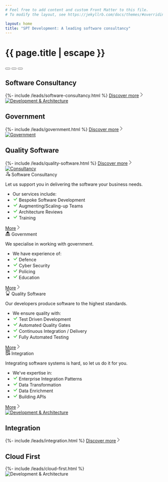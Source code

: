 ```yaml
---
# Feel free to add content and custom Front Matter to this file.
# To modify the layout, see https://jekyllrb.com/docs/themes/#overriding-theme-defaults

layout: home
title: "SPT Development: A leading software consultancy"
---
```


<h1 class="d-none">{{ page.title | escape }}</h1>
<div id="carousel" class="carousel slide" data-bs-ride="carousel" data-bs-interval="15000">
  <div class="carousel-indicators">
    <button type="button" class="active bg-dark" data-bs-target="#carousel" data-bs-slide-to="0"></button>
    <button type="button" class="bg-dark" data-bs-target="#carousel" data-bs-slide-to="1"></button>
    <button type="button" class="bg-dark" data-bs-target="#carousel" data-bs-slide-to="2"></button>
  </div>
  <div class="carousel-inner pb-5">
    <div class="carousel-item active">
      <div class="row">
        <div class="d-flex align-items-center col-12 order-2 col-md-6 order-md-1">
          <section class="pt-2 pt-md-0 mb-lg-5">
            <h2 class="fs-3">Software Consultancy</h2>
            {%- include /leads/software-consultancy.html %}
            <a href="{{ "/software-consultancy" | relative_url }}" class="fs-4" title="Discover more">
                Discover more<svg xmlns="http://www.w3.org/2000/svg" width="16" height="16" fill="currentColor" class="bi bi-chevron-right" viewBox="0 0 16 16">
                    <path fill-rule="evenodd" d="M4.646 1.646a.5.5 0 0 1 .708 0l6 6a.5.5 0 0 1 0 .708l-6 6a.5.5 0 0 1-.708-.708L10.293 8 4.646 2.354a.5.5 0 0 1 0-.708z"/>
                </svg>
            </a>
          </section>
        </div>
        <div class="col-12 order-1 col-md-6 order-md-2">
          <div class="splash-img position-relative">
            <a href="{{ "/software-consultancy" | relative_url }}" class="fs-4" title="Discover more">
              <img class="d-block w-100" src="{{ "/assets/images/splash-consultancy.jpg" | relative_url }}" alt="Development & Architecture">
            </a>
          </div>
        </div>
      </div>
    </div>
    <div class="carousel-item">
      <div class="row">
        <div class="d-flex align-items-center col-12 order-2 col-md-6 order-md-1">
          <section class="pt-2 pt-md-0 mb-lg-5">
            <h2 class="fs-3">Government</h2>
            {%- include /leads/government.html %}
            <a href="{{ "/government" | relative_url }}" class="fs-4" title="Discover more">
                Discover more<svg xmlns="http://www.w3.org/2000/svg" width="16" height="16" fill="currentColor" class="bi bi-chevron-right" viewBox="0 0 16 16">
                    <path fill-rule="evenodd" d="M4.646 1.646a.5.5 0 0 1 .708 0l6 6a.5.5 0 0 1 0 .708l-6 6a.5.5 0 0 1-.708-.708L10.293 8 4.646 2.354a.5.5 0 0 1 0-.708z"/>
                </svg>
            </a>
          </section>
        </div>
        <div class="col-12 order-1 col-md-6 order-md-2">
          <div class="splash-img position-relative">
            <a href="{{ "/government" | relative_url }}" class="fs-4" title="Discover more">
              <img class="d-block w-100" src="{{ "/assets/images/splash-government.jpg" | relative_url }}" alt="Government">
            </a>
          </div>
        </div>
      </div>
    </div>
    <div class="carousel-item">
      <div class="row">
        <div class="d-flex align-items-center col-12 order-2 col-md-6 order-md-1">
          <section class="pt-2 pt-md-0 mb-lg-5">
            <h2 class="fs-3">Quality Software</h2>
            {%- include /leads/quality-software.html %}
            <a href="{{ "/quality-software" | relative_url }}" class="fs-4" title="Discover more">
                Discover more<svg xmlns="http://www.w3.org/2000/svg" width="16" height="16" fill="currentColor" class="bi bi-chevron-right" viewBox="0 0 16 16">
                    <path fill-rule="evenodd" d="M4.646 1.646a.5.5 0 0 1 .708 0l6 6a.5.5 0 0 1 0 .708l-6 6a.5.5 0 0 1-.708-.708L10.293 8 4.646 2.354a.5.5 0 0 1 0-.708z"/>
                </svg>
            </a>
          </section>
        </div>
        <div class="col-12 order-1 col-md-6 order-md-2">
          <div class="splash-img position-relative">
            <a href="{{ "/quality-software" | relative_url }}" class="fs-4" title="Discover more">
              <img class="d-block w-100" src="{{ "/assets/images/splash-quality.jpg" | relative_url }}" alt="Consultancy">
            </a>
          </div>
        </div>
      </div>
    </div>
  </div>
</div>

<div class="row">
  <div class="col-12 col-md-6 col-lg-3 d-flex">
    <div class="card mb-4 w-100">
      <div class="card-header">
        <svg xmlns="http://www.w3.org/2000/svg" width="16" height="16" fill="currentColor" class="bi bi-person-gear" viewBox="0 0 16 16">
          <path d="M11 5a3 3 0 1 1-6 0 3 3 0 0 1 6 0ZM8 7a2 2 0 1 0 0-4 2 2 0 0 0 0 4Zm.256 7a4.474 4.474 0 0 1-.229-1.004H3c.001-.246.154-.986.832-1.664C4.484 10.68 5.711 10 8 10c.26 0 .507.009.74.025.226-.341.496-.65.804-.918C9.077 9.038 8.564 9 8 9c-5 0-6 3-6 4s1 1 1 1h5.256Zm3.63-4.54c.18-.613 1.048-.613 1.229 0l.043.148a.64.64 0 0 0 .921.382l.136-.074c.561-.306 1.175.308.87.869l-.075.136a.64.64 0 0 0 .382.92l.149.045c.612.18.612 1.048 0 1.229l-.15.043a.64.64 0 0 0-.38.921l.074.136c.305.561-.309 1.175-.87.87l-.136-.075a.64.64 0 0 0-.92.382l-.045.149c-.18.612-1.048.612-1.229 0l-.043-.15a.64.64 0 0 0-.921-.38l-.136.074c-.561.305-1.175-.309-.87-.87l.075-.136a.64.64 0 0 0-.382-.92l-.148-.045c-.613-.18-.613-1.048 0-1.229l.148-.043a.64.64 0 0 0 .382-.921l-.074-.136c-.306-.561.308-1.175.869-.87l.136.075a.64.64 0 0 0 .92-.382l.045-.148ZM14 12.5a1.5 1.5 0 1 0-3 0 1.5 1.5 0 0 0 3 0Z"/>
        </svg>
        Software Consultancy
      </div>
      <div class="card-body flex-fill">
        <p class="card-text">Let us support you in delivering the software your business needs.</p>
      </div>
      <ul class="list-group list-group-flush border-top-0">
        <li class="list-group-item border-bottom-0 text-truncate">Our services include:</li>
        <li class="list-group-item border-bottom-0 text-truncate" title="Bespoke Software Development">
          <svg xmlns="http://www.w3.org/2000/svg" width="16" height="16" fill="#00b300" class="bi bi-check-lg" viewBox="0 0 16 16">
            <path d="M12.736 3.97a.733.733 0 0 1 1.047 0c.286.289.29.756.01 1.05L7.88 12.01a.733.733 0 0 1-1.065.02L3.217 8.384a.757.757 0 0 1 0-1.06.733.733 0 0 1 1.047 0l3.052 3.093 5.4-6.425a.247.247 0 0 1 .02-.022Z"/>
          </svg>
          Bespoke Software Development
        </li>
        <li class="list-group-item border-bottom-0 text-truncate" title="Augmenting/Scaling-up Teams">
          <svg xmlns="http://www.w3.org/2000/svg" width="16" height="16" fill="#00b300" class="bi bi-check-lg" viewBox="0 0 16 16">
            <path d="M12.736 3.97a.733.733 0 0 1 1.047 0c.286.289.29.756.01 1.05L7.88 12.01a.733.733 0 0 1-1.065.02L3.217 8.384a.757.757 0 0 1 0-1.06.733.733 0 0 1 1.047 0l3.052 3.093 5.4-6.425a.247.247 0 0 1 .02-.022Z"/>
          </svg>
          Augmenting/Scaling-up Teams
        </li>
        <li class="list-group-item border-bottom-0 text-truncate" title="Architecture Reviews">
          <svg xmlns="http://www.w3.org/2000/svg" width="16" height="16" fill="#00b300" class="bi bi-check-lg" viewBox="0 0 16 16">
            <path d="M12.736 3.97a.733.733 0 0 1 1.047 0c.286.289.29.756.01 1.05L7.88 12.01a.733.733 0 0 1-1.065.02L3.217 8.384a.757.757 0 0 1 0-1.06.733.733 0 0 1 1.047 0l3.052 3.093 5.4-6.425a.247.247 0 0 1 .02-.022Z"/>
          </svg>
          Architecture Reviews
        </li>
        <li class="list-group-item border-bottom-0 text-truncate" title="Training">
          <svg xmlns="http://www.w3.org/2000/svg" width="16" height="16" fill="#00b300" class="bi bi-check-lg" viewBox="0 0 16 16">
            <path d="M12.736 3.97a.733.733 0 0 1 1.047 0c.286.289.29.756.01 1.05L7.88 12.01a.733.733 0 0 1-1.065.02L3.217 8.384a.757.757 0 0 1 0-1.06.733.733 0 0 1 1.047 0l3.052 3.093 5.4-6.425a.247.247 0 0 1 .02-.022Z"/>
          </svg>
          Training
        </li>
      </ul>
      <div class="card-footer">
        <a href="{{ "/software-consultancy" | relative_url }}" title="More">
            More<svg xmlns="http://www.w3.org/2000/svg" width="16" height="16" fill="currentColor" class="bi bi-chevron-right" viewBox="0 0 16 16">
                <path fill-rule="evenodd" d="M4.646 1.646a.5.5 0 0 1 .708 0l6 6a.5.5 0 0 1 0 .708l-6 6a.5.5 0 0 1-.708-.708L10.293 8 4.646 2.354a.5.5 0 0 1 0-.708z"/>
            </svg>
        </a>
      </div>
    </div>
  </div>
  <div class="col-12 col-md-6 col-lg-3 d-flex">
    <div class="card mb-4 w-100">
      <div class="card-header">
        <svg fill="#000000" version="1.1" id="Capa_1" xmlns="http://www.w3.org/2000/svg" xmlns:xlink="http://www.w3.org/1999/xlink" width="16px" height="16px" viewBox="0 0 121.834 121.834" xml:space="preserve">
          <g id="SVGRepo_bgCarrier" stroke-width="0"></g>
          <g id="SVGRepo_tracerCarrier" stroke-linecap="round" stroke-linejoin="round"></g>
          <g id="SVGRepo_iconCarrier">
            <g>
              <g>
                <path d="M101.111,46.447H85.848c-0.801-15.608-10.379-28.132-22.457-29.513C63.021,7.337,61.167,0,61.167,0 s-1.855,7.338-2.223,16.935c-12.08,1.381-21.657,13.905-22.458,29.513H21.223v5.927h79.888V46.447z"></path>
                <rect x="23.949" y="54.152" width="6.164" height="24.892"></rect> 
                <rect x="40.542" y="54.152" width="6.164" height="24.892"></rect> 
                <rect x="74.68" y="54.152" width="6.163" height="24.892"></rect> 
                <rect x="91.273" y="54.152" width="6.164" height="24.892"></rect> 
                <rect x="58.085" y="54.152" width="6.164" height="24.892"></rect> 
                <rect x="8.244" y="89.061" width="6.164" height="24.892"></rect> 
                <rect x="24.838" y="89.061" width="6.164" height="24.892"></rect> 
                <rect x="58.975" y="89.061" width="6.164" height="24.892"></rect> 
                <polygon points="101.111,81.178 21.223,81.178 6.719,81.178 6.719,87.105 115.115,87.105 115.115,81.178 "></polygon> 
                <rect x="6.719" y="115.908" width="108.396" height="5.926"></rect> 
                <rect x="75.568" y="89.061" width="6.164" height="24.892"></rect> 
                <rect x="90.639" y="89.061" width="6.164" height="24.892"></rect> 
                <rect x="107.232" y="89.061" width="6.164" height="24.892"></rect> 
                <rect x="42.38" y="89.061" width="6.164" height="24.892"></rect> 
              </g> 
            </g> 
          </g>
        </svg>
        Government
      </div>
      <div class="card-body flex-fill">
        <p class="card-text">We specialise in working with government.</p>
      </div>
      <ul class="list-group list-group-flush border-top-0">
        <li class="list-group-item border-bottom-0 text-truncate">We have experience of:</li>
        <li class="list-group-item border-bottom-0 text-truncate" title="Defence">
          <svg xmlns="http://www.w3.org/2000/svg" width="16" height="16" fill="#00b300" class="bi bi-check-lg" viewBox="0 0 16 16">
            <path d="M12.736 3.97a.733.733 0 0 1 1.047 0c.286.289.29.756.01 1.05L7.88 12.01a.733.733 0 0 1-1.065.02L3.217 8.384a.757.757 0 0 1 0-1.06.733.733 0 0 1 1.047 0l3.052 3.093 5.4-6.425a.247.247 0 0 1 .02-.022Z"/>
          </svg>
          Defence
        </li>
        <li class="list-group-item border-bottom-0 text-truncate" title="Cyber Security">
          <svg xmlns="http://www.w3.org/2000/svg" width="16" height="16" fill="#00b300" class="bi bi-check-lg" viewBox="0 0 16 16">
            <path d="M12.736 3.97a.733.733 0 0 1 1.047 0c.286.289.29.756.01 1.05L7.88 12.01a.733.733 0 0 1-1.065.02L3.217 8.384a.757.757 0 0 1 0-1.06.733.733 0 0 1 1.047 0l3.052 3.093 5.4-6.425a.247.247 0 0 1 .02-.022Z"/>
          </svg>
          Cyber Security
        </li>
        <li class="list-group-item border-bottom-0 text-truncate" title="Policing">
          <svg xmlns="http://www.w3.org/2000/svg" width="16" height="16" fill="#00b300" class="bi bi-check-lg" viewBox="0 0 16 16">
            <path d="M12.736 3.97a.733.733 0 0 1 1.047 0c.286.289.29.756.01 1.05L7.88 12.01a.733.733 0 0 1-1.065.02L3.217 8.384a.757.757 0 0 1 0-1.06.733.733 0 0 1 1.047 0l3.052 3.093 5.4-6.425a.247.247 0 0 1 .02-.022Z"/>
          </svg>
          Policing
        </li>
        <li class="list-group-item border-bottom-0 text-truncate" title="Education">
          <svg xmlns="http://www.w3.org/2000/svg" width="16" height="16" fill="#00b300" class="bi bi-check-lg" viewBox="0 0 16 16">
            <path d="M12.736 3.97a.733.733 0 0 1 1.047 0c.286.289.29.756.01 1.05L7.88 12.01a.733.733 0 0 1-1.065.02L3.217 8.384a.757.757 0 0 1 0-1.06.733.733 0 0 1 1.047 0l3.052 3.093 5.4-6.425a.247.247 0 0 1 .02-.022Z"/>
          </svg>
          Education
        </li>
      </ul>
      <div class="card-footer">
        <a href="{{ "/government" | relative_url }}" title="More">
            More<svg xmlns="http://www.w3.org/2000/svg" width="16" height="16" fill="currentColor" class="bi bi-chevron-right" viewBox="0 0 16 16">
                <path fill-rule="evenodd" d="M4.646 1.646a.5.5 0 0 1 .708 0l6 6a.5.5 0 0 1 0 .708l-6 6a.5.5 0 0 1-.708-.708L10.293 8 4.646 2.354a.5.5 0 0 1 0-.708z"/>
            </svg>
        </a>
      </div>
    </div>
  </div>
  <div class="col-12 col-md-6 col-lg-3 d-flex">
    <div class="card mb-4 w-100">
      <div class="card-header">
        <svg xmlns="http://www.w3.org/2000/svg" width="16" height="16" fill="currentColor" class="bi bi-award" viewBox="0 0 16 16">
          <path d="M9.669.864 8 0 6.331.864l-1.858.282-.842 1.68-1.337 1.32L2.6 6l-.306 1.854 1.337 1.32.842 1.68 1.858.282L8 12l1.669-.864 1.858-.282.842-1.68 1.337-1.32L13.4 6l.306-1.854-1.337-1.32-.842-1.68L9.669.864zm1.196 1.193.684 1.365 1.086 1.072L12.387 6l.248 1.506-1.086 1.072-.684 1.365-1.51.229L8 10.874l-1.355-.702-1.51-.229-.684-1.365-1.086-1.072L3.614 6l-.25-1.506 1.087-1.072.684-1.365 1.51-.229L8 1.126l1.356.702 1.509.229z"/>
          <path d="M4 11.794V16l4-1 4 1v-4.206l-2.018.306L8 13.126 6.018 12.1 4 11.794z"/>
        </svg>
        Quality Software
      </div>
      <div class="card-body flex-fill">
        <p class="card-text">Our developers produce software to the highest standards.</p>
      </div>
      <ul class="list-group list-group-flush border-top-0">
        <li class="list-group-item border-bottom-0 text-truncate">We ensure quality with:</li>
        <li class="list-group-item border-bottom-0 text-truncate" title="Test Driven Development">
          <svg xmlns="http://www.w3.org/2000/svg" width="16" height="16" fill="#00b300" class="bi bi-check-lg" viewBox="0 0 16 16">
            <path d="M12.736 3.97a.733.733 0 0 1 1.047 0c.286.289.29.756.01 1.05L7.88 12.01a.733.733 0 0 1-1.065.02L3.217 8.384a.757.757 0 0 1 0-1.06.733.733 0 0 1 1.047 0l3.052 3.093 5.4-6.425a.247.247 0 0 1 .02-.022Z"/>
          </svg>
          Test Driven Development
        </li>
        <li class="list-group-item border-bottom-0 text-truncate" title="Automated Quality Gates">
          <svg xmlns="http://www.w3.org/2000/svg" width="16" height="16" fill="#00b300" class="bi bi-check-lg" viewBox="0 0 16 16">
            <path d="M12.736 3.97a.733.733 0 0 1 1.047 0c.286.289.29.756.01 1.05L7.88 12.01a.733.733 0 0 1-1.065.02L3.217 8.384a.757.757 0 0 1 0-1.06.733.733 0 0 1 1.047 0l3.052 3.093 5.4-6.425a.247.247 0 0 1 .02-.022Z"/>
          </svg>
          Automated Quality Gates
        </li>
        <li class="list-group-item border-bottom-0 text-truncate" title="Continuous Integration / Delivery">
          <svg xmlns="http://www.w3.org/2000/svg" width="16" height="16" fill="#00b300" class="bi bi-check-lg" viewBox="0 0 16 16">
            <path d="M12.736 3.97a.733.733 0 0 1 1.047 0c.286.289.29.756.01 1.05L7.88 12.01a.733.733 0 0 1-1.065.02L3.217 8.384a.757.757 0 0 1 0-1.06.733.733 0 0 1 1.047 0l3.052 3.093 5.4-6.425a.247.247 0 0 1 .02-.022Z"/>
          </svg>
          Continuous Integration / Delivery
        </li>
        <li class="list-group-item border-bottom-0 text-truncate" title="Fully Automated Testing">
          <svg xmlns="http://www.w3.org/2000/svg" width="16" height="16" fill="#00b300" class="bi bi-check-lg" viewBox="0 0 16 16">
            <path d="M12.736 3.97a.733.733 0 0 1 1.047 0c.286.289.29.756.01 1.05L7.88 12.01a.733.733 0 0 1-1.065.02L3.217 8.384a.757.757 0 0 1 0-1.06.733.733 0 0 1 1.047 0l3.052 3.093 5.4-6.425a.247.247 0 0 1 .02-.022Z"/>
          </svg>
          Fully Automated Testing
        </li>
      </ul>
      <div class="card-footer">
        <a href="{{ "/quality-software" | relative_url }}" title="More">
            More<svg xmlns="http://www.w3.org/2000/svg" width="16" height="16" fill="currentColor" class="bi bi-chevron-right" viewBox="0 0 16 16">
                <path fill-rule="evenodd" d="M4.646 1.646a.5.5 0 0 1 .708 0l6 6a.5.5 0 0 1 0 .708l-6 6a.5.5 0 0 1-.708-.708L10.293 8 4.646 2.354a.5.5 0 0 1 0-.708z"/>
            </svg>
        </a>
      </div>
    </div>
  </div>
  <div class="col-12 col-md-6 col-lg-3 d-flex">
    <div class="card mb-4 w-100">
      <div class="card-header">
        <svg xmlns="http://www.w3.org/2000/svg" width="16" height="16" fill="currentColor" class="bi bi-building-gear" viewBox="0 0 16 16">
          <path d="M2 1a1 1 0 0 1 1-1h10a1 1 0 0 1 1 1v6.5a.5.5 0 0 1-1 0V1H3v14h3v-2.5a.5.5 0 0 1 .5-.5H8v4H3a1 1 0 0 1-1-1V1Z"/>
          <path d="M4.5 2a.5.5 0 0 0-.5.5v1a.5.5 0 0 0 .5.5h1a.5.5 0 0 0 .5-.5v-1a.5.5 0 0 0-.5-.5h-1Zm3 0a.5.5 0 0 0-.5.5v1a.5.5 0 0 0 .5.5h1a.5.5 0 0 0 .5-.5v-1a.5.5 0 0 0-.5-.5h-1Zm3 0a.5.5 0 0 0-.5.5v1a.5.5 0 0 0 .5.5h1a.5.5 0 0 0 .5-.5v-1a.5.5 0 0 0-.5-.5h-1Zm-6 3a.5.5 0 0 0-.5.5v1a.5.5 0 0 0 .5.5h1a.5.5 0 0 0 .5-.5v-1a.5.5 0 0 0-.5-.5h-1Zm3 0a.5.5 0 0 0-.5.5v1a.5.5 0 0 0 .5.5h1a.5.5 0 0 0 .5-.5v-1a.5.5 0 0 0-.5-.5h-1Zm3 0a.5.5 0 0 0-.5.5v1a.5.5 0 0 0 .5.5h1a.5.5 0 0 0 .5-.5v-1a.5.5 0 0 0-.5-.5h-1Zm-6 3a.5.5 0 0 0-.5.5v1a.5.5 0 0 0 .5.5h1a.5.5 0 0 0 .5-.5v-1a.5.5 0 0 0-.5-.5h-1Zm3 0a.5.5 0 0 0-.5.5v1a.5.5 0 0 0 .5.5h1a.5.5 0 0 0 .5-.5v-1a.5.5 0 0 0-.5-.5h-1Zm4.386 1.46c.18-.613 1.048-.613 1.229 0l.043.148a.64.64 0 0 0 .921.382l.136-.074c.561-.306 1.175.308.87.869l-.075.136a.64.64 0 0 0 .382.92l.149.045c.612.18.612 1.048 0 1.229l-.15.043a.64.64 0 0 0-.38.921l.074.136c.305.561-.309 1.175-.87.87l-.136-.075a.64.64 0 0 0-.92.382l-.045.149c-.18.612-1.048.612-1.229 0l-.043-.15a.64.64 0 0 0-.921-.38l-.136.074c-.561.305-1.175-.309-.87-.87l.075-.136a.64.64 0 0 0-.382-.92l-.148-.045c-.613-.18-.613-1.048 0-1.229l.148-.043a.64.64 0 0 0 .382-.921l-.074-.136c-.306-.561.308-1.175.869-.87l.136.075a.64.64 0 0 0 .92-.382l.045-.148ZM14 12.5a1.5 1.5 0 1 0-3 0 1.5 1.5 0 0 0 3 0Z"/>
        </svg>
        Integration
      </div>
      <div class="card-body flex-fill">
        <p class="card-text">Integrating software systems is hard, so let us do it for you.</p>
      </div>
      <ul class="list-group list-group-flush border-top-0">
        <li class="list-group-item border-bottom-0 text-truncate">We've expertise in:</li>
        <li class="list-group-item border-bottom-0 text-truncate" title="Enterprise Integration Patterns">
          <svg xmlns="http://www.w3.org/2000/svg" width="16" height="16" fill="#00b300" class="bi bi-check-lg" viewBox="0 0 16 16">
            <path d="M12.736 3.97a.733.733 0 0 1 1.047 0c.286.289.29.756.01 1.05L7.88 12.01a.733.733 0 0 1-1.065.02L3.217 8.384a.757.757 0 0 1 0-1.06.733.733 0 0 1 1.047 0l3.052 3.093 5.4-6.425a.247.247 0 0 1 .02-.022Z"/>
          </svg>
          Enterprise Integration Patterns
        </li>
        <li class="list-group-item border-bottom-0 text-truncate" title="Data Transformation">
          <svg xmlns="http://www.w3.org/2000/svg" width="16" height="16" fill="#00b300" class="bi bi-check-lg" viewBox="0 0 16 16">
            <path d="M12.736 3.97a.733.733 0 0 1 1.047 0c.286.289.29.756.01 1.05L7.88 12.01a.733.733 0 0 1-1.065.02L3.217 8.384a.757.757 0 0 1 0-1.06.733.733 0 0 1 1.047 0l3.052 3.093 5.4-6.425a.247.247 0 0 1 .02-.022Z"/>
          </svg>
          Data Transformation
        </li>
        <li class="list-group-item border-bottom-0 text-truncate" title="Data Enrichment">
          <svg xmlns="http://www.w3.org/2000/svg" width="16" height="16" fill="#00b300" class="bi bi-check-lg" viewBox="0 0 16 16">
            <path d="M12.736 3.97a.733.733 0 0 1 1.047 0c.286.289.29.756.01 1.05L7.88 12.01a.733.733 0 0 1-1.065.02L3.217 8.384a.757.757 0 0 1 0-1.06.733.733 0 0 1 1.047 0l3.052 3.093 5.4-6.425a.247.247 0 0 1 .02-.022Z"/>
          </svg>
          Data Enrichment
        </li>
        <li class="list-group-item border-bottom-0 text-truncate" title="Building APIs">
          <svg xmlns="http://www.w3.org/2000/svg" width="16" height="16" fill="#00b300" class="bi bi-check-lg" viewBox="0 0 16 16">
            <path d="M12.736 3.97a.733.733 0 0 1 1.047 0c.286.289.29.756.01 1.05L7.88 12.01a.733.733 0 0 1-1.065.02L3.217 8.384a.757.757 0 0 1 0-1.06.733.733 0 0 1 1.047 0l3.052 3.093 5.4-6.425a.247.247 0 0 1 .02-.022Z"/>
          </svg>
          Building APIs
        </li>
      </ul>
      <div class="card-footer">
        <a href="{{ "/integration" | relative_url }}" title="More">
            More<svg xmlns="http://www.w3.org/2000/svg" width="16" height="16" fill="currentColor" class="bi bi-chevron-right" viewBox="0 0 16 16">
                <path fill-rule="evenodd" d="M4.646 1.646a.5.5 0 0 1 .708 0l6 6a.5.5 0 0 1 0 .708l-6 6a.5.5 0 0 1-.708-.708L10.293 8 4.646 2.354a.5.5 0 0 1 0-.708z"/>
            </svg>
        </a>
      </div>
    </div>
  </div>
</div>

<div class="row mb-3">
  <div class="col-12 col-md-6">
    <div class="splash-img position-relative">
      <a href="{{ "/integration" | relative_url }}" class="fs-4" title="Discover more">
        <img class="d-block w-100" src="{{ "/assets/images/splash-integration.jpg" | relative_url }}" alt="Development & Architecture">
      </a>
    </div>
  </div>
  <div class="d-flex align-items-center col-12 col-md-6">
    <section class="pt-2 pt-md-0 mb-lg-5">
      <h2 class="fs-3">Integration</h2>
      {%- include /leads/integration.html %}
      <a href="{{ "/integration" | relative_url }}" class="fs-4" title="Discover more">
          Discover more<svg xmlns="http://www.w3.org/2000/svg" width="16" height="16" fill="currentColor" class="bi bi-chevron-right" viewBox="0 0 16 16">
              <path fill-rule="evenodd" d="M4.646 1.646a.5.5 0 0 1 .708 0l6 6a.5.5 0 0 1 0 .708l-6 6a.5.5 0 0 1-.708-.708L10.293 8 4.646 2.354a.5.5 0 0 1 0-.708z"/>
          </svg>
      </a>
    </section>
  </div>
</div>

<div class="row mb-3">
  <div class="d-flex align-items-center col-12 order-2 col-md-6 order-md-1">
    <section class="pt-2 pt-md-0 mb-lg-5">
      <h2 class="fs-3">Cloud First</h2>
      {%- include /leads/cloud-first.html %}
      <!--<a href="{{ "/cloud-first" | relative_url }}" class="fs-4" title="Discover more">
          Discover more<svg xmlns="http://www.w3.org/2000/svg" width="16" height="16" fill="currentColor" class="bi bi-chevron-right" viewBox="0 0 16 16">
              <path fill-rule="evenodd" d="M4.646 1.646a.5.5 0 0 1 .708 0l6 6a.5.5 0 0 1 0 .708l-6 6a.5.5 0 0 1-.708-.708L10.293 8 4.646 2.354a.5.5 0 0 1 0-.708z"/>
          </svg>
      </a>-->
    </section>
  </div>
  <div class="col-12 order-1 col-md-6 order-md-2">
    <div class="splash-img position-relative">
      <!--<a href="{{ "/cloud-first" | relative_url }}" class="fs-4" title="Discover more">-->
        <img class="d-block w-100" src="{{ "/assets/images/splash-cloud.jpg" | relative_url }}" alt="Development & Architecture">
      <!--</a>-->
    </div>
  </div>
</div>
